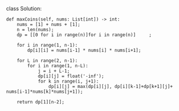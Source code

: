class Solution:

    def maxCoins(self, nums: List[int]) -> int:
        nums = [1] + nums + [1];
        n = len(nums);
        dp = [[0 for i in range(n)]for i in range(n)]     ;   
        
        for i in range(1, n-1): 
            dp[i][i] = nums[i-1] * nums[i] * nums[i+1];
        
        for L in range(2, n-1): 
            for i in range(1, n-L):
                j = i + L-1;
                dp[i][j] = float('-inf');
                for k in range(i, j+1):
                    dp[i][j] = max(dp[i][j], dp[i][k-1]+dp[k+1][j]+ nums[i-1]*nums[k]*nums[j+1]);
        
        return dp[1][n-2];
